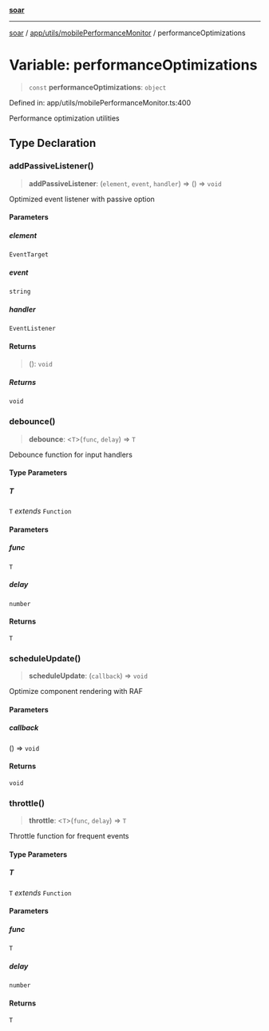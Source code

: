 [**soar**](../../../../README.md)

***

[soar](../../../../modules.md) / [app/utils/mobilePerformanceMonitor](../README.md) / performanceOptimizations

# Variable: performanceOptimizations

> `const` **performanceOptimizations**: `object`

Defined in: app/utils/mobilePerformanceMonitor.ts:400

Performance optimization utilities

## Type Declaration

### addPassiveListener()

> **addPassiveListener**: (`element`, `event`, `handler`) => () => `void`

Optimized event listener with passive option

#### Parameters

##### element

`EventTarget`

##### event

`string`

##### handler

`EventListener`

#### Returns

> (): `void`

##### Returns

`void`

### debounce()

> **debounce**: \<`T`\>(`func`, `delay`) => `T`

Debounce function for input handlers

#### Type Parameters

##### T

`T` *extends* `Function`

#### Parameters

##### func

`T`

##### delay

`number`

#### Returns

`T`

### scheduleUpdate()

> **scheduleUpdate**: (`callback`) => `void`

Optimize component rendering with RAF

#### Parameters

##### callback

() => `void`

#### Returns

`void`

### throttle()

> **throttle**: \<`T`\>(`func`, `delay`) => `T`

Throttle function for frequent events

#### Type Parameters

##### T

`T` *extends* `Function`

#### Parameters

##### func

`T`

##### delay

`number`

#### Returns

`T`
